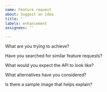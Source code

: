 ```yaml
---
name: Feature request
about: Suggest an idea
title: ''
labels: enhancement
assignees: ''

---
```


What are you trying to achieve?

Have you searched for similar feature requests?

What would you expect the API to look like?

What alternatives have you considered?

Is there a sample image that helps explain?
